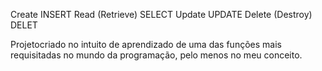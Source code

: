 Create	INSERT
Read (Retrieve)	SELECT
Update	UPDATE
Delete (Destroy)	DELET

Projetocriado no intuito de aprendizado de uma das funções mais requisitadas no mundo da programação, pelo menos no meu conceito.
